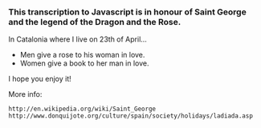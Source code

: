 ### This transcription to Javascript is in honour of Saint George and the legend of the Dragon and the Rose.

In Catalonia where I live on 23th of April...

* Men give a rose to his woman in love.
* Women give a book to her man in love.

I hope you enjoy it!

More info:

	http://en.wikipedia.org/wiki/Saint_George
	http://www.donquijote.org/culture/spain/society/holidays/ladiada.asp
